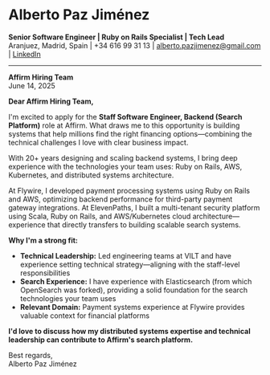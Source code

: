 # **Alberto Paz Jiménez**  

**Senior Software Engineer | Ruby on Rails Specialist | Tech Lead**  
Aranjuez, Madrid, Spain | +34 616 99 31 13 | [alberto.pazjimenez@gmail.com](mailto:alberto.pazjimenez@gmail.com) | [LinkedIn](https://www.linkedin.com/in/albertopazjimenez/)  

---

**Affirm Hiring Team**  
June 14, 2025

**Dear Affirm Hiring Team,**  

I'm excited to apply for the **Staff Software Engineer, Backend (Search Platform)** role at Affirm. What draws me to this opportunity is building systems that help millions find the right financing options—combining the technical challenges I love with clear business impact.

With 20+ years designing and scaling backend systems, I bring deep experience with the technologies your team uses: Ruby on Rails, AWS, Kubernetes, and distributed systems architecture.

At Flywire, I developed payment processing systems using Ruby on Rails and AWS, optimizing backend performance for third-party payment gateway integrations. At ElevenPaths, I built a multi-tenant security platform using Scala, Ruby on Rails, and AWS/Kubernetes cloud architecture—experience that directly transfers to building scalable search systems.

**Why I'm a strong fit:**

- **Technical Leadership:** Led engineering teams at VILT and have experience setting technical strategy—aligning with the staff-level responsibilities
- **Search Experience:** I have experience with Elasticsearch (from which OpenSearch was forked), providing a solid foundation for the search technologies your team uses
- **Relevant Domain:** Payment systems experience at Flywire provides valuable context for financial platforms

**I'd love to discuss how my distributed systems expertise and technical leadership can contribute to Affirm's search platform.**

Best regards,  
Alberto Paz Jiménez
